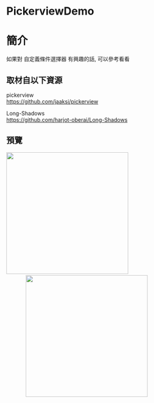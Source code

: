 # PickerviewDemo

簡介
==================================
如果對 自定義條件選擇器 有興趣的話, 可以參考看看                                   

取材自以下資源
--------
pickerview                                   
https://github.com/jaaksi/pickerview

Long-Shadows          
https://github.com/harjot-oberai/Long-Shadows
                              
預覽
--------
<p align="left">
  <img src="https://i.imgur.com/WTDeyuy.png" width="320"/>
                                                            
  <img src="https://i.imgur.com/qq9mKUm.png" width="320"/>
</p>                  

